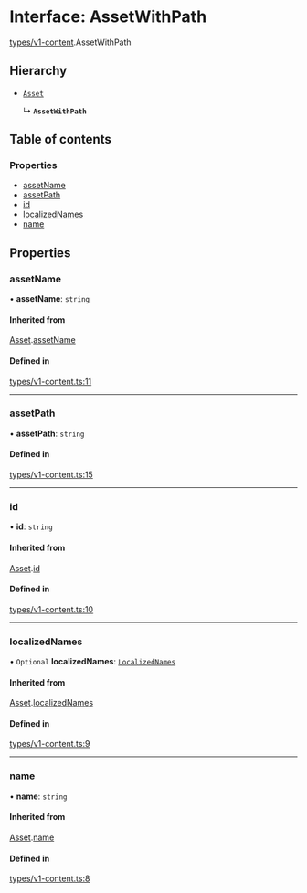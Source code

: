 # Interface: AssetWithPath

[types/v1-content](../modules/types_v1_content.md).AssetWithPath

## Hierarchy

- [`Asset`](types_v1_content.Asset.md)

  ↳ **`AssetWithPath`**

## Table of contents

### Properties

- [assetName](types_v1_content.AssetWithPath.md#assetname)
- [assetPath](types_v1_content.AssetWithPath.md#assetpath)
- [id](types_v1_content.AssetWithPath.md#id)
- [localizedNames](types_v1_content.AssetWithPath.md#localizednames)
- [name](types_v1_content.AssetWithPath.md#name)

## Properties

### assetName

• **assetName**: `string`

#### Inherited from

[Asset](types_v1_content.Asset.md).[assetName](types_v1_content.Asset.md#assetname)

#### Defined in

[types/v1-content.ts:11](https://github.com/jameslinimk/unofficial-valorant-api/blob/fe67431/package/src/types/v1-content.ts#L11)

___

### assetPath

• **assetPath**: `string`

#### Defined in

[types/v1-content.ts:15](https://github.com/jameslinimk/unofficial-valorant-api/blob/fe67431/package/src/types/v1-content.ts#L15)

___

### id

• **id**: `string`

#### Inherited from

[Asset](types_v1_content.Asset.md).[id](types_v1_content.Asset.md#id)

#### Defined in

[types/v1-content.ts:10](https://github.com/jameslinimk/unofficial-valorant-api/blob/fe67431/package/src/types/v1-content.ts#L10)

___

### localizedNames

• `Optional` **localizedNames**: [`LocalizedNames`](../modules/types_v1_content.md#localizednames)

#### Inherited from

[Asset](types_v1_content.Asset.md).[localizedNames](types_v1_content.Asset.md#localizednames)

#### Defined in

[types/v1-content.ts:9](https://github.com/jameslinimk/unofficial-valorant-api/blob/fe67431/package/src/types/v1-content.ts#L9)

___

### name

• **name**: `string`

#### Inherited from

[Asset](types_v1_content.Asset.md).[name](types_v1_content.Asset.md#name)

#### Defined in

[types/v1-content.ts:8](https://github.com/jameslinimk/unofficial-valorant-api/blob/fe67431/package/src/types/v1-content.ts#L8)
